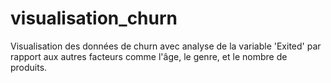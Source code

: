 # visualisation_churn
Visualisation des données de churn avec analyse de la variable 'Exited' par rapport aux autres facteurs comme l'âge, le genre, et le nombre de produits.
